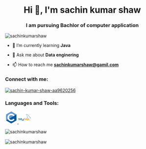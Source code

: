<h1 align="center">Hi 👋, I'm sachin kumar shaw</h1>
<h3 align="center">I am pursuing Bachlor of computer application</h3>

<p align="left"> <img src="https://komarev.com/ghpvc/?username=sachinkumarshaw&label=Profile%20views&color=0e75b6&style=flat" alt="sachinkumarshaw" /> </p>

- 🌱 I’m currently learning **Java**

- 💬 Ask me about **Data enginering**

- 📫 How to reach me **sachinkumarshaw@gamil.com**

<h3 align="left">Connect with me:</h3>
<p align="left">
<a href="https://linkedin.com/in/sachin-kumar-shaw-aa9620256" target="blank"><img align="center" src="https://raw.githubusercontent.com/rahuldkjain/github-profile-readme-generator/master/src/images/icons/Social/linked-in-alt.svg" alt="sachin-kumar-shaw-aa9620256" height="30" width="40" /></a>
</p>

<h3 align="left">Languages and Tools:</h3>
<p align="left"> <a href="https://www.cprogramming.com/" target="_blank" rel="noreferrer"> <img src="https://raw.githubusercontent.com/devicons/devicon/master/icons/c/c-original.svg" alt="c" width="40" height="40"/> </a> <a href="https://www.mysql.com/" target="_blank" rel="noreferrer"> <img src="https://raw.githubusercontent.com/devicons/devicon/master/icons/mysql/mysql-original-wordmark.svg" alt="mysql" width="40" height="40"/> </a> </p>

<p><img align="center" src="https://github-readme-stats.vercel.app/api/top-langs?username=sachinkumarshaw&show_icons=true&locale=en&layout=compact" alt="sachinkumarshaw" /></p>

<p><img align="center" src="https://github-readme-streak-stats.herokuapp.com/?user=sachinkumarshaw&" alt="sachinkumarshaw" /></p>
